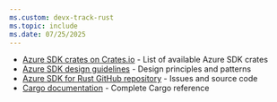 ```yaml
---
ms.custom: devx-track-rust
ms.topic: include
ms.date: 07/25/2025
---
```

- [Azure SDK crates on Crates.io](https://crates.io/users/azure-sdk?sort=recent-downloads) - List of available Azure SDK crates
- [Azure SDK design guidelines](https://azure.github.io/azure-sdk/rust_introduction.html) - Design principles and patterns
- [Azure SDK for Rust GitHub repository](https://github.com/Azure/azure-sdk-for-rust) - Issues and source code
- [Cargo documentation](https://doc.rust-lang.org/cargo/) - Complete Cargo reference
